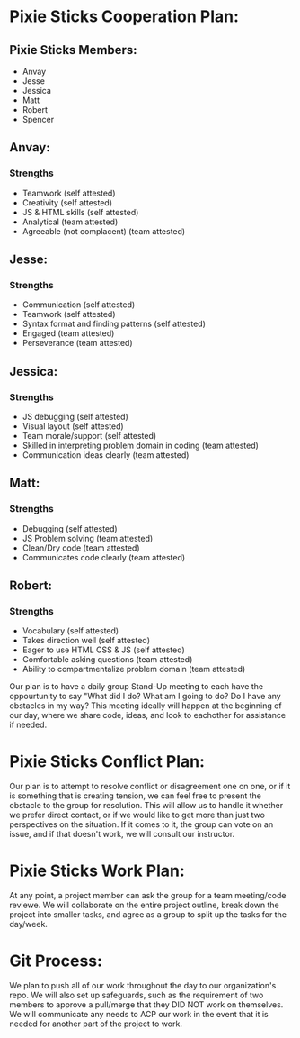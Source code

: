 # Pixie Sticks Cooperation Plan:

## Pixie Sticks Members:
- Anvay
- Jesse
- Jessica
- Matt
- Robert
- Spencer


## Anvay:

### Strengths
- Teamwork (self attested)
- Creativity (self attested)
- JS & HTML skills (self attested)
- Analytical (team attested)
- Agreeable (not complacent) (team attested)


## Jesse:

### Strengths
- Communication (self attested)
- Teamwork (self attested)
- Syntax format and finding patterns (self attested)
- Engaged (team attested)
- Perseverance (team attested)

## Jessica:

### Strengths
- JS debugging (self attested)
- Visual layout (self attested)
- Team morale/support (self attested)
- Skilled in interpreting problem domain in coding (team attested)
- Communication ideas clearly (team attested)

## Matt:

### Strengths
- Debugging (self attested)
- JS Problem solving (team attested)
- Clean/Dry code (team attested)
- Communicates code clearly (team attested)

## Robert:

### Strengths
- Vocabulary (self attested)
- Takes direction well (self attested)
- Eager to use HTML CSS & JS (self attested)
- Comfortable asking questions (team attested)
- Ability to compartmentalize problem domain (team attested)

Our plan is to have a daily group Stand-Up meeting to each have the oppourtunity to say "What did I do? What am I going to do? Do I have any obstacles in my way? This meeting ideally will happen at the beginning of our day, where we share code, ideas, and look to eachother for assistance if needed.

# Pixie Sticks Conflict Plan:

Our plan is to attempt to resolve conflict or disagreement one on one, or if it is something that is creating tension, we can feel free to present the obstacle to the group for resolution. This will allow us to handle it whether we prefer direct contact, or if we would like to get more than just two perspectives on the situation. If it comes to it, the group can vote on an issue, and if that doesn't work, we will consult our instructor.

# Pixie Sticks Work Plan:

At any point, a project member can ask the group for a team meeting/code reviewe. We will collaborate on the entire project outline, break down the project into smaller tasks, and agree as a group to split up the tasks for the day/week.

# Git Process:

We plan to push all of our work throughout the day to our organization's repo. We will also set up safeguards, such as the requirement of two members to approve a pull/merge that they DID NOT work on themselves. We will communicate any needs to ACP our work in the event that it is needed for another part of the project to work.
